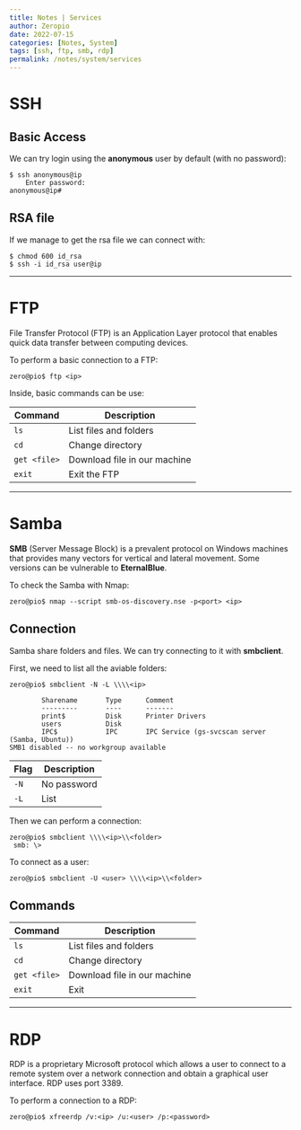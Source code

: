 ```yaml
---
title: Notes | Services
author: Zeropio
date: 2022-07-15
categories: [Notes, System]
tags: [ssh, ftp, smb, rdp]
permalink: /notes/system/services
---
```


# SSH

## Basic Access
We can try login using the **anonymous** user by default (with no password):
```console
$ ssh anonymous@ip
    Enter password:
anonymous@ip#  
```

## RSA file
If we manage to get the rsa file we can connect with:
```console
$ chmod 600 id_rsa
$ ssh -i id_rsa user@ip
```

---

# FTP 
File Transfer Protocol (FTP) is an Application Layer protocol that enables quick data transfer between computing devices. 

To perform a basic connection to a FTP:

```console
zero@pio$ ftp <ip>
```

Inside, basic commands can be use:

| **Command**   | **Description**    |
|--------------- | --------------- |
| `ls`   | List files and folders   |
| `cd`   | Change directory   |
| `get <file>`   | Download file in our machine   |
| `exit`   | Exit the FTP   |

---

# Samba

**SMB** (Server Message Block) is a prevalent protocol on Windows machines that provides many vectors for vertical and lateral movement. Some versions can be vulnerable to **EternalBlue**.

To check the Samba with Nmap:

```console
zero@pio$ nmap --script smb-os-discovery.nse -p<port> <ip>
```

## Connection

Samba share folders and files. We can try connecting to it with **smbclient**.

First, we need to list all the aviable folders:

```console
zero@pio$ smbclient -N -L \\\\<ip>

        Sharename       Type      Comment
        ---------       ----      -------
        print$          Disk      Printer Drivers
        users           Disk      
        IPC$            IPC       IPC Service (gs-svcscan server (Samba, Ubuntu))
SMB1 disabled -- no workgroup available
```

| **Flag**   | **Description**    |
|--------------- | --------------- |
| `-N`   | No password   |
| `-L`   | List |

Then we can perform a connection:

```console
zero@pio$ smbclient \\\\<ip>\\<folder>
 smb: \>
```

To connect as a user:

```console
zero@pio$ smbclient -U <user> \\\\<ip>\\<folder>
```

## Commands

| **Command**   | **Description**    |
|--------------- | --------------- |
| `ls`   | List files and folders   |
| `cd`   | Change directory   |
| `get <file>`   | Download file in our machine   |
| `exit`   | Exit   |

---

# RDP 
RDP is a proprietary Microsoft protocol which allows a user to connect to a remote system over a network connection and obtain a graphical user interface. RDP uses port 3389.

To perform a connection to a RDP:
```console
zero@pio$ xfreerdp /v:<ip> /u:<user> /p:<password>
```

